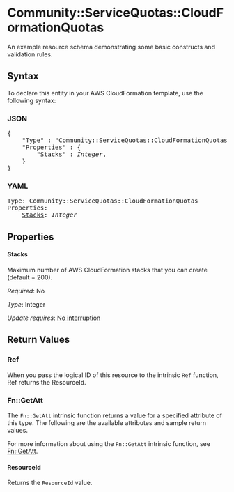 # Community::ServiceQuotas::CloudFormationQuotas

An example resource schema demonstrating some basic constructs and validation rules.

## Syntax

To declare this entity in your AWS CloudFormation template, use the following syntax:

### JSON

<pre>
{
    "Type" : "Community::ServiceQuotas::CloudFormationQuotas",
    "Properties" : {
        "<a href="#stacks" title="Stacks">Stacks</a>" : <i>Integer</i>,
    }
}
</pre>

### YAML

<pre>
Type: Community::ServiceQuotas::CloudFormationQuotas
Properties:
    <a href="#stacks" title="Stacks">Stacks</a>: <i>Integer</i>
</pre>

## Properties

#### Stacks

Maximum number of AWS CloudFormation stacks that you can create (default = 200).

_Required_: No

_Type_: Integer

_Update requires_: [No interruption](https://docs.aws.amazon.com/AWSCloudFormation/latest/UserGuide/using-cfn-updating-stacks-update-behaviors.html#update-no-interrupt)

## Return Values

### Ref

When you pass the logical ID of this resource to the intrinsic `Ref` function, Ref returns the ResourceId.

### Fn::GetAtt

The `Fn::GetAtt` intrinsic function returns a value for a specified attribute of this type. The following are the available attributes and sample return values.

For more information about using the `Fn::GetAtt` intrinsic function, see [Fn::GetAtt](https://docs.aws.amazon.com/AWSCloudFormation/latest/UserGuide/intrinsic-function-reference-getatt.html).

#### ResourceId

Returns the <code>ResourceId</code> value.

